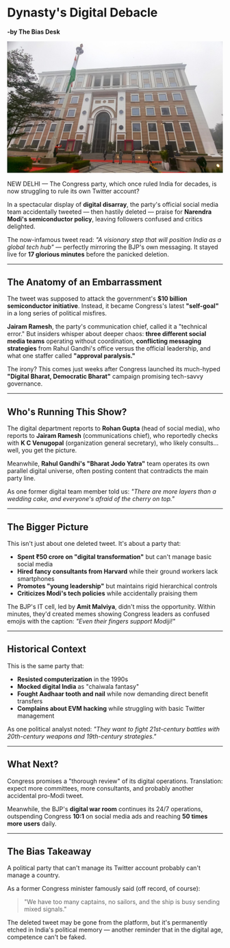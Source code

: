 # Dynasty's Digital Debacle
**-by The Bias Desk**

<img src="static/images/congresshq.jpg" alt="Logo" width="600">

NEW DELHI — The Congress party, which once ruled India for decades, is now struggling to rule its own Twitter account? 

In a spectacular display of **digital disarray**, the party's official social media team accidentally tweeted — then hastily deleted — praise for **Narendra Modi's semiconductor policy**, leaving followers confused and critics delighted.

The now-infamous tweet read: *"A visionary step that will position India as a global tech hub"* — perfectly mirroring the BJP's own messaging. It stayed live for **17 glorious minutes** before the panicked deletion.

---

## The Anatomy of an Embarrassment

The tweet was supposed to attack the government's **$10 billion semiconductor initiative**. Instead, it became Congress's latest **"self-goal"** in a long series of political misfires.

**Jairam Ramesh**, the party's communication chief, called it a "technical error." But insiders whisper about deeper chaos: **three different social media teams** operating without coordination, **conflicting messaging strategies** from Rahul Gandhi's office versus the official leadership, and what one staffer called **"approval paralysis."**

The irony? This comes just weeks after Congress launched its much-hyped **"Digital Bharat, Democratic Bharat"** campaign promising tech-savvy governance.

---

## Who's Running This Show?

The digital department reports to **Rohan Gupta** (head of social media), who reports to **Jairam Ramesh** (communications chief), who reportedly checks with **K C Venugopal** (organization general secretary), who likely consults... well, you get the picture.

Meanwhile, **Rahul Gandhi's "Bharat Jodo Yatra"** team operates its own parallel digital universe, often posting content that contradicts the main party line.

As one former digital team member told us: *"There are more layers than a wedding cake, and everyone's afraid of the cherry on top."*

---

## The Bigger Picture

This isn't just about one deleted tweet. It's about a party that:

- **Spent ₹50 crore on "digital transformation"** but can't manage basic social media
- **Hired fancy consultants from Harvard** while their ground workers lack smartphones
- **Promotes "young leadership"** but maintains rigid hierarchical controls
- **Criticizes Modi's tech policies** while accidentally praising them

The BJP's IT cell, led by **Amit Malviya**, didn't miss the opportunity. Within minutes, they'd created memes showing Congress leaders as confused emojis with the caption: *"Even their fingers support Modiji!"*

---

## Historical Context

This is the same party that:
- **Resisted computerization** in the 1990s
- **Mocked digital India** as "chaiwala fantasy"
- **Fought Aadhaar tooth and nail** while now demanding direct benefit transfers
- **Complains about EVM hacking** while struggling with basic Twitter management

As one political analyst noted: *"They want to fight 21st-century battles with 20th-century weapons and 19th-century strategies."*

---

## What Next?

Congress promises a "thorough review" of its digital operations. Translation: expect more committees, more consultants, and probably another accidental pro-Modi tweet.

Meanwhile, the BJP's **digital war room** continues its 24/7 operations, outspending Congress **10:1** on social media ads and reaching **50 times more users** daily.

---

## The Bias Takeaway

A political party that can't manage its Twitter account probably can't manage a country.

As a former Congress minister famously said (off record, of course):
> "We have too many captains, no sailors, and the ship is busy sending mixed signals."

The deleted tweet may be gone from the platform, but it's permanently etched in India's political memory — another reminder that in the digital age, competence can't be faked.